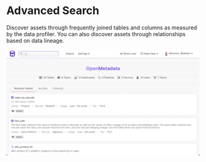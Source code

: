 # Advanced Search

Discover assets through frequently joined tables and columns as measured by the data profiler. You can also discover assets through relationships based on data lineage.

![](../.gitbook/assets/complex-queries.gif)

####
